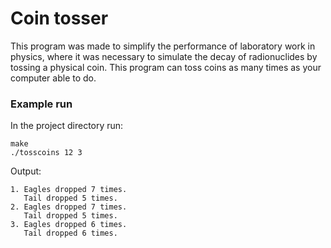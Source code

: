 # Coin tosser
This program was made to simplify the performance of laboratory work in physics, where it was necessary to simulate the decay of radionuclides by tossing a physical coin. This program can toss coins as many times as your computer able to do.

### Example run
In the project directory run:
```
make
./tosscoins 12 3
```

Output:
```
1. Eagles dropped 7 times.
   Tail dropped 5 times.
2. Eagles dropped 7 times.
   Tail dropped 5 times.
3. Eagles dropped 6 times.
   Tail dropped 6 times.
```
